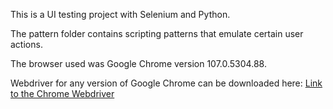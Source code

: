This is a UI testing project with Selenium and Python.

The pattern folder contains scripting patterns that emulate certain user actions.

The browser used was Google Chrome version 107.0.5304.88.

Webdriver for any version of Google Chrome can be downloaded here:
[Link to the Chrome Webdriver](https://chromedriver.chromium.org/downloads)
